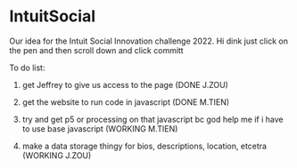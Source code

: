 # IntuitSocial
Our idea for the Intuit Social Innovation challenge 2022.
Hi dink just click on the pen and then scroll down and click committ

To do list:

  1. get Jeffrey to give us access to the page (DONE J.ZOU)

  2. get the website to run code in javascript (DONE M.TIEN)

  3. try and get p5 or processing on that javascript bc god help me if i have to use base javascript (WORKING M.TIEN)
  
  4. make a data storage thingy for bios, descriptions, location, etcetra (WORKING J.ZOU)
